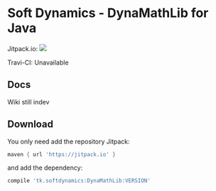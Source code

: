# Soft Dynamics - DynaMathLib for Java

Jitpack.io:
[![](https://jitpack.io/v/tk.softdynamics/DynaMathLib.svg)](https://jitpack.io/#tk.softdynamics/DynaMathLib)

Travi-CI:
Unavailable

## Docs

Wiki still indev

## Download

You only need add the repository Jitpack:
```groovy
maven { url 'https://jitpack.io' }
```
and add the dependency:
```groovy
compile 'tk.softdynamics:DynaMathLib:VERSION'
```
